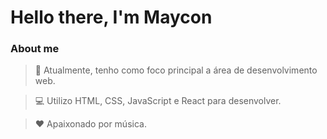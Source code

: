 # Hello there, I'm Maycon

### About me

> 🎯 Atualmente, tenho como foco principal a área de desenvolvimento web.

> 💻 Utilizo HTML, CSS, JavaScript e React para desenvolver.

> ❤ Apaixonado por música.
